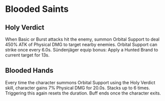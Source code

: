 # Blooded Saints

## Holy Verdict

When Basic or Burst attacks hit the enemy, summon Orbital Support to deal 450% ATK of Physical DMG to target nearby enemies. Orbital Support can strike once every 6.0s. Sündenjäger equip bonus: Apply a Hunted Brand to current target for 13s.

## Blooded Hands

Every time the character summons Orbital Support using the Holy Verdict skill, character gains 7% Physical DMG for 20.0s. Stacks up to 6 times. Triggering this again resets the duration. Buff ends once the character exits.